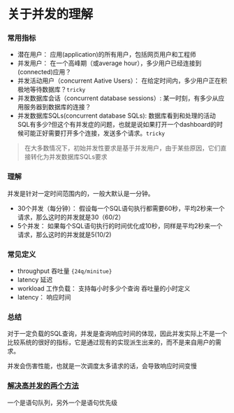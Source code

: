 # 关于并发的理解

### 常用指标

* 潜在用户：  应用(application)的所有用户，包括网页用户和工程师
* 并发用户：  在一个高峰期（或average hour），多少用户已经连接到(connected)应用？
* 并发活动用户（concurrent Aative Users）：  在给定时间内，多少用户正在积极地等待数据库？`tricky`
* 并发数据库会话（concurrent database sessions）:  某一时刻，有多少从应用服务器到数据库的连接？
* 并发数据库SQLs(concurrent database SQLs):  数据库看到和处理的活动SQL有多少?但这个有并发症的问题，也就是说如果打开一个dashboard的时候可能正好需要打开多个连接，发送多个请求。`tricky`
  
> 在大多数情况下，初始并发性要求是基于并发用户，由于某些原因，它们直接转化为并发数据库SQLs要求
### 理解

并发是针对一定时间范围内的，一般大默认是一分钟。

- 30个并发（每分钟）： 假设每一个SQL语句执行都需要60秒，平均2秒来一个请求，那么这时的并发就是30（60/2） 
- 5个并发：  如果每个SQL语句执行的时间优化成10秒，同样是平均2秒来一个请求，那么这时的并发就是5(10/2)

### 常见定义

- throughput  吞吐量  `{24q/minitue}`
- latency		延迟
- workload	工作负载：   支持每小时多少个查询  吞吐量的小时定义
- latency： 响应时间

### 总结

对于一定负载的SQL查询，并发是查询响应时间的体现，因此并发实际上不是一个比较系统的很好的指标，它是通过现有的实现派生出来的，而不是来自用户的需求。


并发会伤害性能，也就是一次调度太多请求的话，会导致响应时间变慢

### [解决高并发的两个方法](https://ofirm.wordpress.com/2013/01/23/why-too-much-concurrency-always-hurt-database-performance-and-how-databases-manage-it/)

一个是语句队列，另外一个是语句优先级
